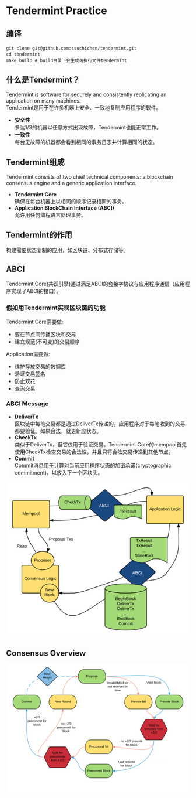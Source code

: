# Tendermint Practice

## 编译
```
git clone git@github.com:ssuchichen/tendermint.git
cd tendermint
make build # build目录下会生成可执行文件tendermint
```

## 什么是Tendermint？
Tendermint is software for securely and consistently replicating an application on many machines.  
Tendermint是用于在许多机器上安全、一致地复制应用程序的软件。
* **安全性**  
多达1/3的机器以任意方式出现故障，Tendermint也能正常工作。
* **一致性**  
每台无故障的机器都会看到相同的事务日志并计算相同的状态。

## Tendermint组成
Tendermint consists of two chief technical components: a blockchain consensus engine and a generic application interface.
* **Tendermint Core**  
确保在每台机器上以相同的顺序记录相同的事务。
* **Application BlockChain Interface (ABCI)**  
允许用任何编程语言处理事务。

## Tendermint的作用
构建需要状态复制的应用，如区块链、分布式存储等。

## ABCI
Tendermint Core(共识引擎)通过满足ABCI的套接字协议与应用程序通信（应用程序实现了ABCI的接口）。
### 假如用Tendermint实现区块链的功能
Tendermint Core需要做:  
* 要在节点间传播区块和交易
* 建立规范(不可变)的交易顺序

Application需要做:  
* 维护存放交易的数据库
* 验证交易签名
* 防止双花
* 查询交易
### ABCI Message
* **DeliverTx**  
  区块链中每笔交易都是通过DeliverTx传递的。应用程序对于每笔收到的交易都要验证。如果合法，就更新应状态。
* **CheckTx**  
  类似于DeliverTx，但它仅用于验证交易。Tendermint Core的mempool首先使用CheckTx检查交易的合法性，并且只将合法交易传递到其他节点。
* **Commit**  
  Commit消息用于计算对当前应用程序状态的加密承诺(cryptographic commitment)，以放入下一个区块头。

![avatar](./docs/imgs/abci.png)

## Consensus Overview
![avatar](./docs/imgs/consensus.png)

